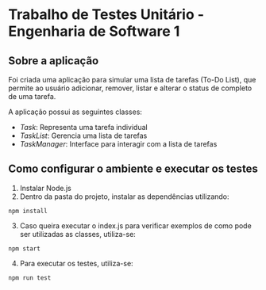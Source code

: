 # Trabalho de Testes Unitário - Engenharia de Software 1

## Sobre a aplicação
Foi criada uma aplicação para simular uma lista de tarefas (To-Do List), que permite ao usuário adicionar, remover, listar e alterar o status de completo de uma tarefa.

A aplicação possui as seguintes classes:
- *Task*: Representa uma tarefa individual
- *TaskList*: Gerencia uma lista de tarefas
- *TaskManager*: Interface para interagir com a lista de tarefas

## Como configurar o ambiente e executar os testes
1. Instalar Node.js
2. Dentro da pasta do projeto, instalar as dependências utilizando:
```
npm install
```
3. Caso queira executar o index.js para verificar exemplos de como pode ser utilizadas as classes, utiliza-se:
```
npm start
```
4. Para executar os testes, utiliza-se:
```
npm run test
```


